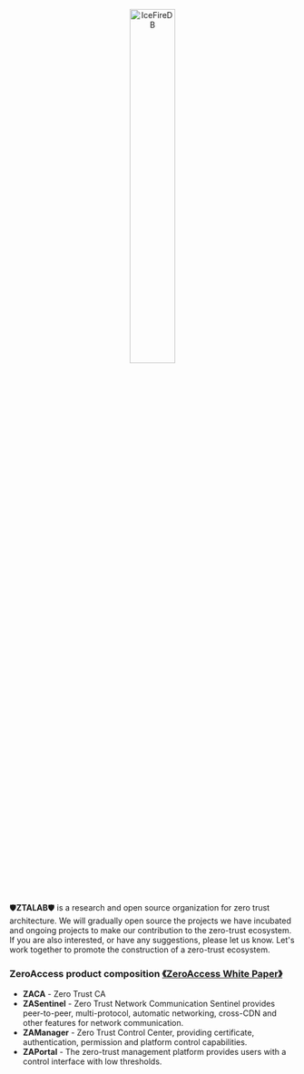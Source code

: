 <!--
 * @Author: gitsrc
 * @Date: 2022-04-14 17:59:19
 * @LastEditors: gitsrc
 * @LastEditTime: 2022-04-14 18:44:30
 * @FilePath: /ztalab_github/profile/README.md
-->


<p align="center">
<img 
    src="https://res.cloudinary.com/malloc/image/upload/v1649933054/github/logo_p8gyle.png" 
    width="40%" border="0" alt="IceFireDB">
</p>

🛡**ZTALAB**🛡 is a research and open source organization for zero trust architecture. We will gradually open source the projects we have incubated and ongoing projects to make our contribution to the zero-trust ecosystem. If you are also interested, or have any suggestions, please let us know. Let's work together to promote the construction of a zero-trust ecosystem.

### ZeroAccess product composition [《ZeroAccess White Paper》](https://www.ztalab.xyz/ztalab_blog/zeroaccess-whitepaper/)

- **ZACA** - Zero Trust CA
- **ZASentinel** - Zero Trust Network Communication Sentinel provides peer-to-peer, multi-protocol, automatic networking, cross-CDN and other features for network communication.
- **ZAManager** - Zero Trust Control Center, providing certificate, authentication, permission and platform control capabilities.
- **ZAPortal** - The zero-trust management platform provides users with a control interface with low thresholds.




